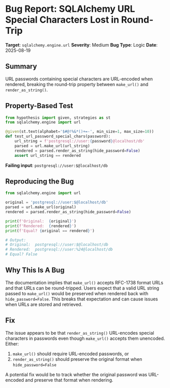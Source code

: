 # Bug Report: SQLAlchemy URL Special Characters Lost in Round-Trip

**Target**: `sqlalchemy.engine.url`
**Severity**: Medium
**Bug Type**: Logic
**Date**: 2025-08-19

## Summary

URL passwords containing special characters are URL-encoded when rendered, breaking the round-trip property between `make_url()` and `render_as_string()`.

## Property-Based Test

```python
from hypothesis import given, strategies as st
from sqlalchemy.engine import url

@given(st.text(alphabet='$#@!%&*()+=-', min_size=1, max_size=10))
def test_url_password_special_chars(password):
    url_string = f'postgresql://user:{password}@localhost/db'
    parsed = url.make_url(url_string)
    rendered = parsed.render_as_string(hide_password=False)
    assert url_string == rendered
```

**Failing input**: `postgresql://user:$@localhost/db`

## Reproducing the Bug

```python
from sqlalchemy.engine import url

original = 'postgresql://user:$@localhost/db'
parsed = url.make_url(original)
rendered = parsed.render_as_string(hide_password=False)

print(f'Original:  {original}')
print(f'Rendered:  {rendered}')
print(f'Equal? {original == rendered}')

# Output:
# Original:  postgresql://user:$@localhost/db
# Rendered:  postgresql://user:%24@localhost/db
# Equal? False
```

## Why This Is A Bug

The documentation implies that `make_url()` accepts RFC-1738 format URLs and that URLs can be round-tripped. Users expect that a valid URL string passed to `make_url()` would be preserved when rendered back with `hide_password=False`. This breaks that expectation and can cause issues when URLs are stored and retrieved.

## Fix

The issue appears to be that `render_as_string()` URL-encodes special characters in passwords even though `make_url()` accepts them unencoded. Either:

1. `make_url()` should require URL-encoded passwords, or
2. `render_as_string()` should preserve the original format when `hide_password=False`

A potential fix would be to track whether the original password was URL-encoded and preserve that format when rendering.